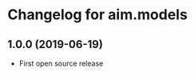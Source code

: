Changelog for aim.models
=================

1.0.0 (2019-06-19)
------------------

- First open source release
